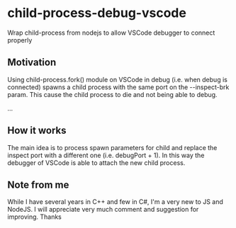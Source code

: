 # child-process-debug-vscode
Wrap child-process from nodejs to allow VSCode debugger to connect properly

## Motivation
Using child-process.fork() module on VSCode in debug (i.e. when debug is connected) spawns a child process with the same port on the --inspect-brk param. This cause the child process to die and not being able to debug.

...
## How it works

The main idea is to process spawn parameters for child and replace the inspect port with a different one (i.e. debugPort + 1). In this way the debugger of VSCode is able to attach the new child process.

## Note from me

While I have several years in C++ and few in C#, I'm a very new to JS and NodeJS. I will appreciate very much comment and suggestion for improving. Thanks
